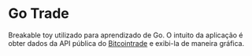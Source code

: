 # Go Trade
Breakable toy utilizado para aprendizado de Go. O intuito da aplicação é obter dados da API pública do [Bitcointrade](https://apidocs.bitcointrade.com.br/) e exibi-la de maneira gráfica.
